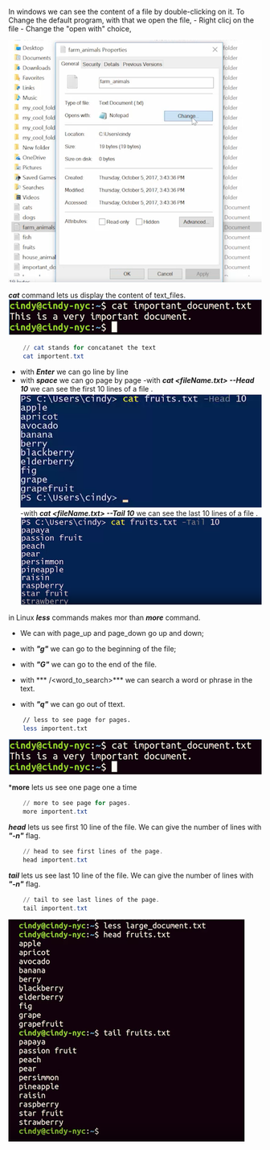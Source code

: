 In windows we can see the content of a file by double-clicking on it. 
To Change the default program, with that we open the file, 
    - Right clicj on the file 
    - Change the "open with" choice, 

![open_with](images/open_with.png)

***cat*** command lets us display the content of text_files. 
![cat_com](images/cat_com.png)
``` PowerShell
    // cat stands for concatanet the text
    cat importent.txt
```

- with ***Enter*** we can go line by line
- with ***space*** we can go page by page
-with ***cat <fileName.txt> --Head 10*** we can see the first 10 lines of a file . 
![cat_head](images/cat_head.png)
-with ***cat <fileName.txt> --Tail 10*** we can see the last 10 lines of a file . 
![cat_tail](images/cat_tail.png)


in Linux ***less*** commands makes mor than ***more*** command. 
- We can with page_up and page_down go up and down; 

- with ***"g"*** we can go to the beginning of the file; 
- with ***"G"*** we can go to the end of the file. 
- with *** /<word_to_search>*** we can search a word or phrase  in the text. 
- with ***"q"*** we can go out of ttext. 
``` Bash
    // less to see page for pages. 
    less importent.txt
```
![cat_com](images/cat_com.png)

***more** lets us see  one page one a time 
``` PowerShell
    // more to see page for pages. 
    more importent.txt
```

***head*** lets us see  first 10 line of the file. We can give the number of lines with ***"-n"*** flag. 
``` PowerShell
    // head to see first lines of the page. 
    head importent.txt
```
***tail*** lets us see  last 10 line of the file. We can give the number of lines with ***"-n"*** flag. 
``` PowerShell
    // tail to see last lines of the page. 
    tail importent.txt
```

![head_or_less](images/head_or_less.png)
